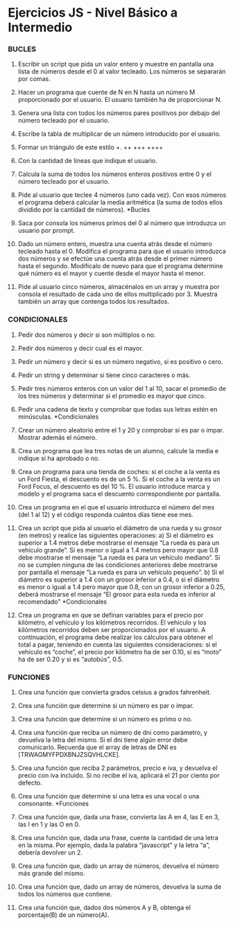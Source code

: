 # Ejercicios JS - Nivel Básico a Intermedio

### BUCLES

1. Escribir un script que pida un valor entero y muestre en pantalla una lista de números
desde el 0 al valor tecleado. Los números se separarán por comas.
2. Hacer un programa que cuente de N en N hasta un número M proporcionado por el
usuario. El usuario también ha de proporcionar N.
3. Genera una lista con todos los números pares positivos por debajo del número tecleado
por el usuario.
4. Escribe la tabla de multiplicar de un número introducido por el usuario.

5. Formar un triángulo de este estilo
+.
++
+++
++++
6. Con la cantidad de líneas que indique el usuario.
7. Calcula la suma de todos los números enteros positivos entre 0 y el número tecleado por
el usuario.
8. Pide al usuario que teclee 4 números (uno cada vez). Con esos números el programa
deberá calcular la media aritmética (la suma de todos ellos dividido por la cantidad de
números).
*Bucles

8. Saca por consola los números primos del 0 al número que introduzca un usuario por
prompt.

9. Dado un número entero, muestra una cuenta atrás desde el número tecleado hasta el 0.
Modifica el programa para que el usuario introduzca dos números y se efectúe una cuenta
atrás desde el primer número hasta el segundo. Modifícalo de nuevo para que el programa
determine qué número es el mayor y cuente desde el mayor hasta el menor.

10. Pide al usuario cinco números, almacénalos en un array y muestra por consola el
resultado de cada uno de ellos multiplicado por 3. Muestra también un array que contenga
todos los resultados.

### CONDICIONALES

1. Pedir dos números y decir si son múltiplos o no.
2. Pedir dos números y decir cual es el mayor.
3. Pedir un número y decir si es un número negativo, si es positivo o cero.
4. Pedir un string y determinar si tiene cinco caracteres o más.
5. Pedir tres números enteros con un valor del 1 al 10, sacar el promedio de los tres
números y determinar si el promedio es mayor que cinco.
6. Pedir una cadena de texto y comprobar que todas sus letras estén en minúsculas.
*Condicionales

7. Crear un número aleatorio entre el 1 y 20 y comprobar si es par o impar. Mostrar además
el número.
8. Crea un programa que lea tres notas de un alumno, calcule la media e indique si ha
aprobado o no.
9. Crea un programa para una tienda de coches: si el coche a la venta es un Ford Fiesta, el
descuento es de un 5 %. Si el coche a la venta es un Ford Focus, el descuento es del 10 %.
El usuario introduce marca y modelo y el programa saca el descuento correspondiente por
pantalla.

10. Crea un programa en el que el usuario introduzca el número del mes (del 1 al 12) y el
código responda cuántos días tiene ese mes.
11. Crea un script que pida al usuario el diámetro de una rueda y su grosor (en metros) y
realice las siguientes operaciones:
a) Si el diámetro es superior a 1.4 metros debe mostrarse el mensaje “La rueda es para un
vehículo grande”. Si es menor o igual a 1.4 metros pero mayor que 0.8 debe mostrarse el
mensaje “La rueda es para un vehículo mediano”. Si no se cumplen ninguna de las
condiciones anteriores debe mostrarse por pantalla el mensaje “La rueda es para un
vehículo pequeño”.
b) Si el diámetro es superior a 1.4 con un grosor inferior a 0.4, o si el diámetro es menor o
igual a 1.4 pero mayor que 0.8, con un grosor inferior a 0.25, deberá mostrarse el mensaje
“El grosor para esta rueda es inferior al recomendado”
*Condicionales

12. Crea un programa en que se definan variables para el precio por kilómetro, el vehículo y
los kilómetros recorridos. El vehículo y los kilómetros recorridos deben ser proporcionados
por el usuario. A continuación, el programa debe realizar los cálculos para obtener el total a
pagar, teniendo en cuenta las siguientes consideraciones: si el vehículo es “coche”, el precio
por kilómetro ha de ser 0.10, si es “moto” ha de ser 0.20 y si es “autobús”, 0.5.

### FUNCIONES

1. Crea una función que convierta grados celsius a grados fahrenheit.
2. Crea una función que determine si un número es par o impar.
3. Crea una función que determine si un número es primo o no.
4. Crea una función que reciba un número de dni como parámetro, y devuelva la letra del
mismo. Si el dni tiene algún error debe comunicarlo. Recuerda que el array de letras de DNI
es [TRWAGMYFPDXBNJZSQVHLCKE].
5. Crea una función que reciba 2 parámetros, precio e iva, y devuelva el precio con iva
incluido. Si no recibe el iva, aplicará el 21 por ciento por defecto.
6. Crea una función que determine si una letra es una vocal o una consonante.
*Funciones

7. Crea una función que, dada una frase, convierta las A en 4, las E en 3, las I en 1 y las O
en 0.
8. Crea una función que, dada una frase, cuente la cantidad de una letra en la misma. Por
ejemplo, dada la palabra “javascript” y la letra “a”, debería devolver un 2.
9. Crea una función que, dado un array de números, devuelva el número más grande del
mismo.
10. Crea una función que, dado un array de números, devuelva la suma de todos los
números que contiene.
11. Crea una función que, dados dos números A y B, obtenga el porcentaje(B) de un
número(A).